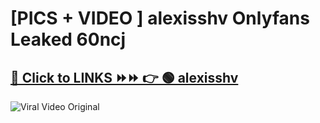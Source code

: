 
 # [PICS + VIDEO ] alexisshv Onlyfans Leaked 60ncj

## <h2><a href="https://clipsfans.com/alexisshv&ref=git">🔗 Click to LINKS ⏩⏩ 👉 🟢 alexisshv </a></h2>

<a href="https://clipsfans.com/alexisshv&ref=git" rel="nofollow" data-target="animated-image.originalLink"><img src="https://i.ibb.co.com/xMMVF88/686577567.gif" alt="Viral Video Original" style="max-width: 100%; display: inline-block;" data-target="animated-image.originalImage"></a>

